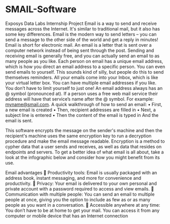 # SMAIL-Software
Exposys Data Labs Internship Project
Email is a way to send and receive messages across the Internet. It's similar to traditional mail, but it also has some key differences. 
           Email is the modern way to send letters – you can send a message to the other side of the world and get a reply in minutes! Email is short for electronic mail. An email is a letter that is sent over a computer network instead of being sent through the post. Sending and receiving email is generally free, and you can actually send an email to as many people as you like. Each person on email has a unique email address, which is how you direct an email address to a specific person. You can even send emails to yourself. This sounds kind of silly, but people do this to send themselves reminders. All your emails come into your Inbox, which is like your virtual letter box. You can have multiple email addresses if you like. You don’t have to limit yourself to just one! An email address always has an @ symbol (pronounced at). If a person uses a free web mail service their address will have that service’s name after the @ symbol. 
For example:			myname@smail.com.
A quick walkthrough of how to send an email:
•	First, a new email is created
•	Then, recipient addresses are filled in
•	Next, a subject line is entered
•	Then the content of the email is typed in
And the email is sent.

This software encrypts the message on the sender's machine and then the recipient's machine uses the same encryption key to run a decryption procedure and make the email message readable. Encryption is a method to cypher data that a user sends and receives, as well as data that resides on endpoints and servers. To get a better idea of what email is all about, take a look at the infographic below and consider how you might benefit from its use.

Email advantages
	Productivity tools: Email is usually packaged with an address book, instant messaging, and more for convenience and productivity.
	Privacy: Your email is delivered to your own personal and private account with a password required to access and view emails.
	Communication with multiple people: You can send an email to multiple people at once, giving you the option to include as few as or as many people as you want in a conversation.
	Accessible anywhere at any time: You don’t have to be at home to get your mail. You can access it from any computer or mobile device that has an Internet connection
